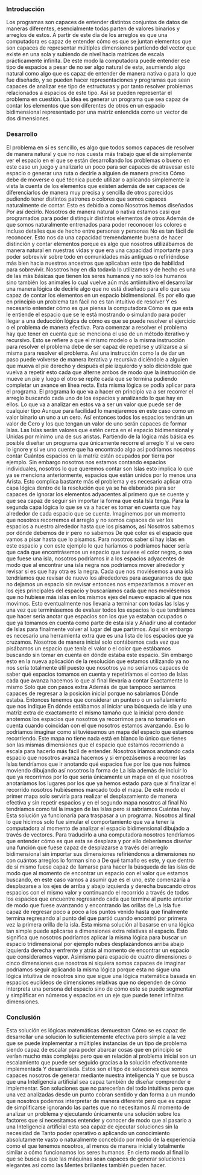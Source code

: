 ### Introducción

Los programas son capaces de entender distintos conjuntos de datos de maneras diferentes, esencialmente todas parten de valores binarios y arreglos de estos. A partir de este día de los arreglos es que una computadora es capaz de entender cómo es que se juntan elementos que son capaces de representar múltiples dimensiones partiendo del vector que existe en una sola y subiendo de nivel hacia matrices de escala prácticamente infinita. 
De este modo la computadora puede entender ese tipo de espacios a pesar de no ser algo natural de esta, asumiendo algo natural como algo que es capaz de entender de manera nativa o para lo que fue diseñado, y se pueden hacer representaciones y programas que sean capaces de analizar ese tipo de estructuras y por tanto resolver problemas relacionados a espacios de este tipo. 
Así se pueden representar el problema en cuestión. La idea es generar un programa que sea capaz de contar los elementos que son diferentes de otros en un espacio bidimensional representado por una matriz entendida como un vector de dos dimensiones. 

### Desarrollo

El problema en sí es sencillo, es algo que todos somos capaces de resolver de manera natural y que no nos cuesta más trabajo que el de simplemente ver el espacio en el que se están desarrollando los problemas o bueno en este caso un juego y analizarlo un poco para ser capaces de atravesar este espacio o generar una ruta o decirle a alguien de manera precisa Cómo debe de moverse o qué técnica puede utilizar o aplicando simplemente la vista la cuenta de los elementos que existen además de ser capaces de diferenciarlos de manera muy precisa y sencilla de otros parecidos pudiendo tener distintos patrones o colores que somos capaces naturalmente de contar. 
Esto es debido a como Nosotros hemos diseñados Por así decirlo. Nosotros de manera natural o nativa estamos casi que programados para poder distinguir distintos elementos de otros Además de que somos naturalmente entrenados para poder reconocer los colores e incluso detalles que de hecho entre personas y personas No es tan fácil de reconocer. Esto nos da una capacidad tremendamente buena de hacer distinción y contar elementos porque es algo que nosotros utilizábamos de manera natural en nuestras vidas y que era una capacidad importante para poder sobrevivir sobre todo en comunidades más antiguas o refiriéndose más bien hacia nuestros ancestros que aplicaban este tipo de habilidad para sobrevivir. Nosotros hoy en día todavía lo utilizamos y de hecho es una de las más básicas que tienen los seres humanos y no solo los humanos sino también los animales lo cual vuelve aún más antiintuitivo el desarrollar una manera lógica de decirle algo que no está diseñado para ello que sea capaz de contar los elementos en un espacio bidimensional. 
Es por ello que en principio un problema tan fácil no es tan intuitivo de resolver Y es necesario entender cómo es que piensa la computadora Cómo es que esta le entiende el espacio que se le está mostrando o simulando para poder llegar a una deducción lógica de cómo es que se puede resolver el ejercicio o el problema de manera efectiva.
Para comenzar a resolver el problema hay que tener en cuenta que se menciona el uso de un método iterativo y recursivo. Esto se refiere a que el mismo modelo o la misma instrucción para resolver el problema debe de ser capaz de repetirse y utilizarse a sí misma para resolver el problema. Así una instrucción como la de dar un paso puede volverse de manera iterativa y recursiva diciéndole a alguien que mueva el pie derecho y después el pie izquierdo y solo diciéndole que vuelva a repetir esto cada que alterne ambos de modo que la instrucción de mueve un pie y luego el otro se repite cada que se termina pudiendo completar un avance en línea recta. 
Esta misma lógica se podía aplicar para el programa. El programa lo que va a hacer en principio va a ser recorrer el arreglo buscando cada uno de los espacios y analizando lo que hay en ellos. Lo que va a analizar en estos va a ser un valor que puede ser de cualquier tipo Aunque para facilidad lo manejaremos en este caso como un valor binario un uno a un cero. Así entonces todos los espacios tendrán un valor de Cero y los que tengan un valor de uno serán capaces de formar Islas. 
Las Islas serán valores que estén cerca en el espacio bidimensional y Unidas por mínimo una de sus aristas. 
Partiendo de la lógica más básica es posible diseñar un programa que únicamente recorre el arreglo Y si ve cero lo ignore y si ve uno cuente que ha encontrado algo así podríamos nosotros contar Cuántos espacios en la matriz están ocupados por tierra por ejemplo. 
Sin embargo nosotros nos estamos contando espacios individuales, nosotros lo que queremos contar son Islas esto implica lo que ya se menciona anteriormente, espacios que están unidos por lo menos una Arista. Esto complica bastante más el problema y es necesario aplicar otra capa lógica dentro de la resolución que ya se ha elaborado para ser capaces de ignorar los elementos adyacentes al primero que se cuente y que sea capaz de seguir sin importar la forma que esta Isla tenga.
Para la segunda capa lógica lo que se va a hacer es tomar en cuenta que hay alrededor de cada espacio que se cuente. Imaginemos por un momento que nosotros recorremos el arreglo y no somos capaces de ver los espacios a nuestro alrededor hasta que los pisamos, así Nosotros sabemos por dónde debemos de ir pero no sabemos De qué color es el espacio que vamos a pisar hasta que lo pisamos. 
Para nosotros saber si hay islas en este espacio y con este ejemplo lo que haríamos o podríamos hacer sería que cada que encontrásemos un espacio que tuviese el color negro, o sea que fuese una isla, nosotros podríamos ir a los espacios adyacentes de modo que al encontrar una isla negra nos podríamos mover alrededor y revisar si es que hay otra es la negra. Cada que nos moviésemos a una isla tendríamos que revisar de nuevo los alrededores para asegurarnos de que no dejamos un espacio sin revisar entonces nos empezaríamos a mover en los ejes principales del espacio y buscaríamos cada que nos moviésemos que no hubiese más islas en los mismos ejes del nuevo espacio al que nos movimos. Esto eventualmente nos llevaría a terminar con todas las Islas y una vez que terminásemos de evaluar todos los espacios lo que tendríamos que hacer sería anotar que espacios son los que ya estaban ocupados o que ya tomamos en cuenta como parte de esta isla y Añadir uno al contador de Islas para finalmente volver al lugar del que partimos. 
Aquí sin embargo es necesario una herramienta extra que es una lista de los espacios que ya cruzamos. 
Nosotros de manera inicial solo contábamos cada vez que pisábamos un espacio que tenía el valor o el color que estábamos buscando sin tomar en cuenta en dónde estaba este espacio. Sin embargo esto en la nueva aplicación de la resolución que estamos utilizando ya no nos sería totalmente útil puesto que nosotros ya no seríamos capaces de saber qué espacios tomamos en cuenta y repetiríamos el conteo de Islas cada que avanza hacemos lo que al final llevaría a contar Exactamente lo mismo Solo que con pasos extra Además de que tampoco seríamos capaces de regresar a la posición inicial porque no sabríamos Dónde estaba. 
Entonces tenemos que considerar un puntero o un señalamiento que nos indique En dónde estábamos al iniciar una búsqueda de isla y una matriz extra de exactamente el mismo tamaño que la inicial pero donde anotemos los espacios que nosotros ya recorrimos para no tomarlos en cuenta cuando coincidan con el que nosotros estamos avanzando. 
Eso lo podríamos imaginar como si tuviésemos un mapa del espacio que estamos recorriendo. Este mapa no tiene nada está en blanco lo único que tienes son las mismas dimensiones que el espacio que estamos recorriendo a escala para hacerlo más fácil de entender. Nosotros iríamos anotando cada espacio que nosotros avanza hacemos y si empezásemos a recorrer las Islas tendríamos que ir anotando qué espacios fue por los que nos fuimos moviendo dibujando así nosotros la forma de La Isla además de incluir lo que ya recorrimos por lo que sería únicamente un mapa en el que nosotros anotaríamos los lugares por los que ya hemos estado para que al finalizar el recorrido nosotros hubiésemos marcado todo el mapa. 
De este modo el primer mapa solo serviría para realizar el desplazamiento de manera efectiva y sin repetir espacios y en el segundo mapa nosotros al final No tendríamos como tal la imagen de las Islas pero sí sabríamos Cuántas hay.
Esta solución ya funcionaría para traspasar a un programa. Nosotros al final lo que hicimos solo fue simular el comportamiento que va a tener la computadora al momento de analizar el espacio bidimensional dibujado a través de vectores. 
Para traducirlo a una computadora nosotros tendríamos que entender cómo es que esta se desplaza y por ello deberíamos diseñar una función que fuese capaz de desplazarse a través del arreglo bidimensional sin importar sus dimensiones refiriéndonos a dimensiones no con cuántos arreglos lo forman sino a De qué tamaño es este, y que dentro de sí mismo fuese capaz de llamarse para hacer la búsqueda de las islas de modo que al momento de encontrar un espacio con el valor que estamos buscando, en este caso vamos a asumir que es el uno, este comenzaría a desplazarse a los ejes de arriba y abajo izquierda y derecha buscando otros espacios con el mismo valor y continuando el recorrido a través de todos los espacios que encuentre regresando cada que termine al punto anterior de modo que fuese avanzando y encontrando las orillas de La Isla fue capaz de regresar poco a poco a los puntos venido hasta que finalmente termina regresando al punto del que partió cuando encontró por primera vez la primera orilla de la isla. 
Esta misma solución al basarse en una lógica tan simple puede aplicarse a dimensiones extra relativas al espacio. Esto significa que nosotros podríamos aplicar la misma lógica para buscar un espacio tridimensional por ejemplo nubes desplazándonos arriba abajo izquierda derecha y enfrente y atrás al momento de encontrar un espacio que consideramos vapor. Asimismo para espacio de cuatro dimensiones o cinco dimensiones que nosotros ni siquiera somos capaces de imaginar podríamos seguir aplicando la misma lógica porque esta no sigue una lógica intuitiva de nosotros sino que sigue una lógica matemática basada en espacios euclídeos de dimensiones relativas que no dependen de cómo interpreta una persona del espacio sino de cómo este se puede segmentar y simplificar en números y espacios en un eje que puede tener infinitas dimensiones.

### Conclusión

Esta solución es lógicas matemáticas demuestran Cómo se es capaz de desarrollar una solución lo suficientemente efectiva pero simple a la vez que se puede implementar a múltiples instancias de un tipo de problema siendo capaz de escalar para poder abarcar cosas que en principio se verían mucho más complejas pero que en relación al problema inicial son un escalamiento que puede ser seguido gracias a la solución efectivamente implementada Y desarrollada. 
Estos son el tipo de soluciones que somos capaces nosotros de generar mediante nuestra inteligencia Y que se busca que una Inteligencia artificial sea capaz también de diseñar comprender e implementar. Son soluciones que no parecerían del todo intuitivas pero que una vez analizadas desde un punto cobran sentido y dan forma a un mundo que nosotros podemos interpretar de manera diferente pero que es capaz de simplificarse ignorando las partes que no necesitamos Al momento de analizar un problema y ejecutando únicamente una solución sobre los factores que sí necesitamos entender y conocer de modo que al pasarlo a una Inteligencia artificial esta sea capaz de ejecutar soluciones sin la necesidad de Tanto poder operativo o aplicando un conocimiento absolutamente vasto o naturalmente concebido por medio de la experiencia como el que tenemos nosotros, al menos de manera inicial y totalmente similar a cómo funcionamos los seres humanos.
En cierto modo al final lo que se busca es que las máquinas sean capaces de generar soluciones elegantes así como las Mentes brillantes también pueden hacer.

